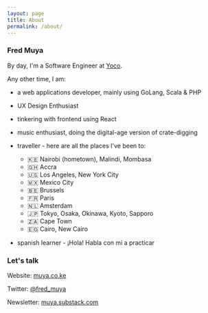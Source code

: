```yaml
---
layout: page
title: About
permalink: /about/
---
```


### Fred Muya

By day, I'm a Software Engineer at [Yoco](https://www.yoco.com/za/about/).

Any other time, I am:

- a web applications developer, mainly using GoLang, Scala & PHP

- UX Design Enthusiast

- tinkering with frontend using React

- music enthusiast, doing the digital-age version of crate-digging

- traveller - here are all the places I've been to:
  - 🇰🇪 Nairobi (hometown), Malindi, Mombasa 
  - 🇬🇭 Accra
  - 🇺🇸 Los Angeles, New York City
  - 🇲🇽 Mexico City 
  - 🇧🇪 Brussels 
  - 🇫🇷 Paris
  - 🇳🇱 Amsterdam 
  - 🇯🇵 Tokyo, Osaka, Okinawa, Kyoto, Sapporo
  - 🇿🇦 Cape Town
  - 🇪🇬 Cairo, New Cairo

- spanish learner - ¡Hola! Habla con mi a practicar

### Let's talk

Website: [muya.co.ke](https://bit.ly/3iEvvfM)

Twitter: [@fred_muya](https://twitter.com/fred_muya)

Newsletter: [muya.substack.com](https://muya.substack.com)
